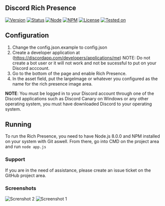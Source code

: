 ## Discord Rich Presence

[![Version](https://img.shields.io/badge/Version-1.0-green.svg?style=flat-square)](https://github.com/max-glbvps/discord-rich-presence/releases)
[![Status](https://img.shields.io/badge/Status-Indev-green.svg?style=flat-square)]()
[![Node](https://img.shields.io/badge/Node-8.0.0-blue.svg?style=flat-square)](http://nodejs.org)
[![NPM](https://img.shields.io/badge/NPM-5.3.0-blue.svg?style=flat-square)](http://nodejs.org)
[![License](https://img.shields.io/badge/License-MIT-blue.svg?style=flat-square)]()
[![Tested on](https://img.shields.io/badge/Tested%20on-Windows%2010-lightgrey.svg?style=flat-square)]()

## Configuration

1. Change the config.json.example to config.json
2. Create a developer application at (https://discordapp.com/developers/applications/me) 
NOTE: Do not create a bot user or it will not work and not be sucessful to put on your Discord acccount.
3. Go to the bottom of the page and enable Rich Presence.
4. In the asset field, put the largeImage or whatever you configured as the name for the rich presence image area.

**NOTE**: You must be logged in to your Discord account through one of the Discord applications such as Discord Canary on Windows or any other operating system, you must have downloaded Discord to your operating system.

## Running

To run the Rich Presence, you need to have Node.js 8.0.0 and NPM installed on your system with Git aswell. From there, go into CMD on the project area and run `node app.js`

### Support

If you are in the need of assistance, please create an issue ticket on the GitHub project area.

### Screenshots
![Screnshot 2](https://images.globalvps.org/2p1tp.png)
![Screenshot 1](https://images.globalvps.org/yrizu.png)
